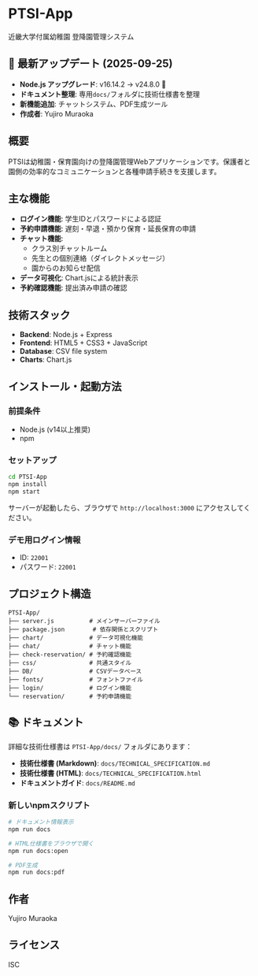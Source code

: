 # PTSI-App

近畿大学付属幼稚園 登降園管理システム

## 🎉 最新アップデート (2025-09-25)

- **Node.js アップグレード**: v16.14.2 → v24.8.0 🚀
- **ドキュメント整理**: 専用`docs/`フォルダに技術仕様書を整理
- **新機能追加**: チャットシステム、PDF生成ツール
- **作成者**: Yujiro Muraoka

## 概要

PTSIは幼稚園・保育園向けの登降園管理Webアプリケーションです。保護者と園側の効率的なコミュニケーションと各種申請手続きを支援します。

## 主な機能

- **ログイン機能**: 学生IDとパスワードによる認証
- **予約申請機能**: 遅刻・早退・預かり保育・延長保育の申請
- **チャット機能**:
  - クラス別チャットルーム
  - 先生との個別連絡（ダイレクトメッセージ）
  - 園からのお知らせ配信
- **データ可視化**: Chart.jsによる統計表示
- **予約確認機能**: 提出済み申請の確認

## 技術スタック

- **Backend**: Node.js + Express
- **Frontend**: HTML5 + CSS3 + JavaScript
- **Database**: CSV file system
- **Charts**: Chart.js

## インストール・起動方法

### 前提条件

- Node.js (v14以上推奨)
- npm

### セットアップ

```bash
cd PTSI-App
npm install
npm start
```

サーバーが起動したら、ブラウザで `http://localhost:3000` にアクセスしてください。

### デモ用ログイン情報

- ID: `22001`
- パスワード: `22001`

## プロジェクト構造

```text
PTSI-App/
├── server.js          # メインサーバーファイル
├── package.json        # 依存関係とスクリプト
├── chart/             # データ可視化機能
├── chat/              # チャット機能
├── check-reservation/ # 予約確認機能
├── css/               # 共通スタイル
├── DB/                # CSVデータベース
├── fonts/             # フォントファイル
├── login/             # ログイン機能
└── reservation/       # 予約申請機能
```

## 📚 ドキュメント

詳細な技術仕様書は `PTSI-App/docs/` フォルダにあります：

- **技術仕様書 (Markdown)**: `docs/TECHNICAL_SPECIFICATION.md`
- **技術仕様書 (HTML)**: `docs/TECHNICAL_SPECIFICATION.html`
- **ドキュメントガイド**: `docs/README.md`

### 新しいnpmスクリプト

```bash
# ドキュメント情報表示
npm run docs

# HTML仕様書をブラウザで開く
npm run docs:open

# PDF生成
npm run docs:pdf
```

## 作者

Yujiro Muraoka

## ライセンス

ISC
